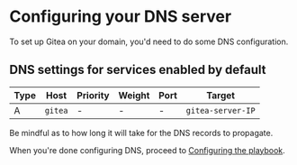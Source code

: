 # Configuring your DNS server

To set up Gitea on your domain, you'd need to do some DNS configuration.

## DNS settings for services enabled by default

| Type  | Host                         | Priority | Weight | Port | Target                 |
| ----- | ---------------------------- | -------- | ------ | ---- | ---------------------- |
| A     | `gitea`                      | -        | -      | -    | `gitea-server-IP`      |

Be mindful as to how long it will take for the DNS records to propagate.

When you're done configuring DNS, proceed to [Configuring the playbook](configuring-playbook.md).
